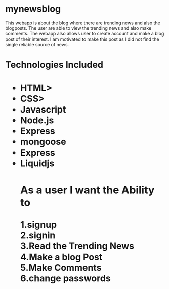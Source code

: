 # mynewsblog


This webapp is about the  blog where there are trending news and also the blogposts. The user are able to view the trending news and also make comments. The webapp also allows user to create account and make a blog post of their interest. I am motivated to make this post as I did not find the  single reliable source of news.


<h1> Technologies Included<h1/>
</hr>

<ul>
<li>HTML></li>
<li>CSS></li>
<li>Javascript</li>
<li>Node.js</li>
<li>Express</li>
<li>mongoose</li>
<li>Express</li>
<li>Liquidjs</li>

</hr>

<h3>
As a user I want the Ability to </h3>

1.signup</br>
2.signin</br>
3.Read the Trending News</br>
4.Make a blog Post</br>
5.Make Comments </br>
6.change passwords
